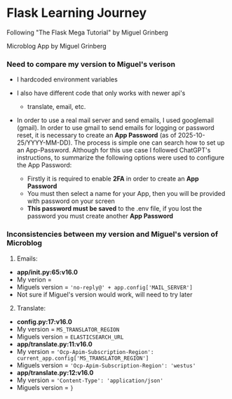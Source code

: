 # Flask Learning Journey
Following "The Flask Mega Tutorial" by Miguel Grinberg

Microblog App by Miguel Grinberg


### Need to compare my version to Miguel's verison
- I hardcoded environment variables
- I also have different code that only works with newer api's
  - translate, email, etc.

- In order to use a real mail server and send emails, I used googlemail (gmail). In order to use gmail to send emails for logging or password reset, it is necessary to create an **App Password** (as of 2025-10-25/YYYY-MM-DD). The process is simple one can search how to set up an App-Password. Although for this use case I followed ChatGPT's instructions, to summarize the following options were used to configure the App Password:
  - Firstly it is required to enable **2FA** in order to create an **App Password**
  - You must then select a name for your App, then you will be provided with password on your screen
  - **This password must be saved** to the .env file, if you lost the password you must create another **App Password**

### Inconsistencies between my version and Miguel's version of Microblog
1. Emails:
 - **app/__init__.py:65:v16.0**
  - My verion = <my-secondary-gmail-account>
  - Miguels version = `'no-reply@' + app.config['MAIL_SERVER']`
  - Not sure if Miguel's version would work, will need to try later
2. Translate:
 - **config.py:17:v16.0**
  - My version = `MS_TRANSLATOR_REGION`
  - Miguels version = `ELASTICSEARCH_URL`
 - **app/translate.py:11:v16.0**
  - My version = `'Ocp-Apim-Subscription-Region': current_app.config['MS_TRANSLATOR_REGION']`
  - Miguels version = `'Ocp-Apim-Subscription-Region': 'westus'`
 - **app/translate.py:12:v16.0**
  - My version = `'Content-Type': 'application/json'`
  - Miguels version = `}`
